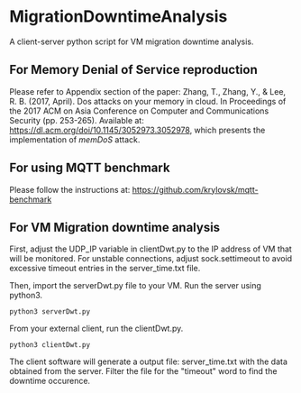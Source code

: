 # MigrationDowntimeAnalysis
A client-server python script for VM migration downtime analysis. 

## For Memory Denial of Service reproduction
Please refer to Appendix section of the paper: Zhang, T., Zhang, Y., & Lee, R. B. (2017, April). Dos attacks on your memory in cloud. In Proceedings of the 2017 ACM on Asia Conference on Computer and Communications Security (pp. 253-265). Available at: https://dl.acm.org/doi/10.1145/3052973.3052978, which presents the implementation of _memDoS_ attack. 

## For using MQTT benchmark
Please follow the instructions at: https://github.com/krylovsk/mqtt-benchmark

## For VM Migration downtime analysis

First, adjust the UDP_IP variable in clientDwt.py to the IP address of VM that will be monitored. 
For unstable connections, adjust sock.settimeout to avoid excessive timeout entries in the server_time.txt file. 

Then, import the serverDwt.py file to your VM. 
Run the server using python3.  

``
python3 serverDwt.py
``

From your external client, run the clientDwt.py.

``
python3 clientDwt.py
``

The client software will generate a output file: server_time.txt with the data obtained from the server. 
Filter the file for the "timeout" word to find the downtime occurence. 


